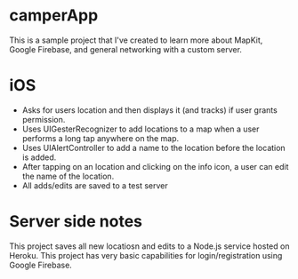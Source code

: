 

# camperApp

This is a sample project that I've created to learn more about MapKit, Google Firebase, and general networking with a custom server.

# iOS

- Asks for users location and then displays it (and tracks) if user grants permission.
- Uses UIGesterRecognizer to add locations to a map when a user performs a long tap anywhere on the map.
- Uses UIAlertController to add a name to the location before the location is added.
- After tapping on an location and clicking on the info icon, a user can edit the name of the location.
- All adds/edits are saved to a test server


# Server side notes

This project saves all new locatiosn and edits to a Node.js service hosted on Heroku.
This project has very basic capabilities for login/registration using Google Firebase.
